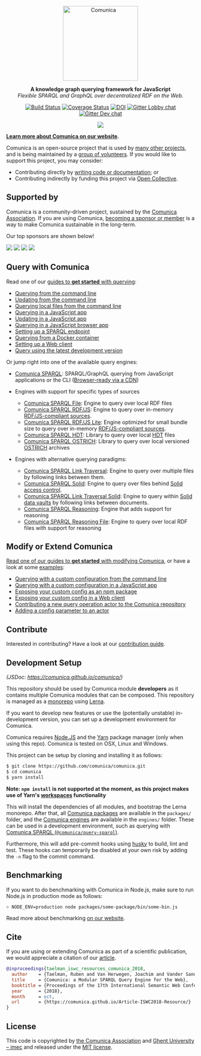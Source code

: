 <p align="center">
  <a href="https://comunica.dev/">
    <img alt="Comunica" src="https://comunica.dev/img/comunica_red.svg" width="200">
  </a>
</p>

<p align="center">
  <strong>A knowledge graph querying framework for JavaScript</strong>
  <br />
  <i>Flexible SPARQL and GraphQL over decentralized RDF on the Web.</i>
</p>

<p align="center">
<a href="https://github.com/comunica/comunica/actions?query=workflow%3ACI"><img src="https://github.com/comunica/comunica/workflows/CI/badge.svg" alt="Build Status"></a>
<a href="https://coveralls.io/github/comunica/comunica?branch=master"><img src="https://coveralls.io/repos/github/comunica/comunica/badge.svg?branch=master" alt="Coverage Status"></a>
<a href="https://zenodo.org/badge/latestdoi/107345960"><img src="https://zenodo.org/badge/107345960.svg" alt="DOI"></a>
<a href="https://gitter.im/comunica/Lobby"><img src="https://img.shields.io/gitter/room/comunica/Lobby.svg?style=plastic&label=Lobby-Chat" alt="Gitter Lobby chat"></a>
<a href="https://gitter.im/comunica/core-dev"><img src="https://img.shields.io/gitter/room/comunica/Lobby.svg?style=plastic&label=Dev-Chat" alt="Gitter Dev chat"></a>
</p>

<p align="center">
  <a href="https://comunica.github.io/comunica/"><img src="https://img.shields.io/badge/doc-code_documentation-blueviolet"/></a>
</p>

**[Learn more about Comunica on our website](https://comunica.dev/).**

Comunica is an open-source project that is used by [many other projects](https://github.com/comunica/comunica/network/dependents),
and is being maintained by a [group of volunteers](https://github.com/comunica/comunica/graphs/contributors).
If you would like to support this project, you may consider:

* Contributing directly by [writing code or documentation](https://comunica.dev/contribute/); or
* Contributing indirectly by funding this project via [Open Collective](https://opencollective.com/comunica-association).

## Supported by

Comunica is a community-driven project, sustained by the [Comunica Association](https://comunica.dev/association/).
If you are using Comunica, [becoming a sponsor or member](https://opencollective.com/comunica-association) is a way to make Comunica sustainable in the long-term.

Our top sponsors are shown below!

<a href="https://opencollective.com/comunica-association/sponsor/0/website" target="_blank"><img src="https://opencollective.com/comunica-association/sponsor/0/avatar.svg"></a>
<a href="https://opencollective.com/comunica-association/sponsor/1/website" target="_blank"><img src="https://opencollective.com/comunica-association/sponsor/1/avatar.svg"></a>
<a href="https://opencollective.com/comunica-association/sponsor/2/website" target="_blank"><img src="https://opencollective.com/comunica-association/sponsor/2/avatar.svg"></a>
<a href="https://opencollective.com/comunica-association/sponsor/3/website" target="_blank"><img src="https://opencollective.com/comunica-association/sponsor/3/avatar.svg"></a>

## Query with Comunica

Read one of our [guides to **get started** with querying](https://comunica.dev/docs/query/getting_started/):

* [Querying from the command line](https://comunica.dev/docs/query/getting_started/query_cli/)
* [Updating from the command line](https://comunica.dev/docs/query/getting_started/update_cli/)
* [Querying local files from the command line](https://comunica.dev/docs/query/getting_started/query_cli_file/)
* [Querying in a JavaScript app](https://comunica.dev/docs/query/getting_started/query_app/)
* [Updating in a JavaScript app](https://comunica.dev/docs/query/getting_started/update_app/)
* [Querying in a JavaScript browser app](https://comunica.dev/docs/query/getting_started/query_browser_app/)
* [Setting up a SPARQL endpoint](https://comunica.dev/docs/query/getting_started/setup_endpoint/)
* [Querying from a Docker container](https://comunica.dev/docs/query/getting_started/query_docker/)
* [Setting up a Web client](https://comunica.dev/docs/query/getting_started/setup_web_client/)
* [Query using the latest development version](https://comunica.dev/docs/query/getting_started/query_dev_version/)

Or jump right into one of the available query engines:
* [Comunica SPARQL](https://github.com/comunica/comunica/tree/master/engines/query-sparql#readme): SPARQL/GraphQL querying from JavaScript applications or the CLI ([Browser-ready via a CDN](https://github.com/rdfjs/comunica-browser))

 - Engines with support for specific types of sources
   * [Comunica SPARQL File](https://github.com/comunica/comunica/tree/master/engines/query-sparql-file#readme): Engine to query over local RDF files
   * [Comunica SPARQL RDF/JS](https://github.com/comunica/comunica/tree/master/engines/query-sparql-rdfjs#readme): Engine to query over in-memory [RDF/JS-compliant sources](https://rdf.js.org/stream-spec/#source-interface).
   * [Comunica SPARQL RDF/JS Lite](https://github.com/comunica/comunica/tree/master/engines/query-sparql-rdfjs-lite#readme): Engine optimized for small bundle size to query over in-memory [RDF/JS-compliant sources](https://rdf.js.org/stream-spec/#source-interface).
   * [Comunica SPARQL HDT](https://github.com/comunica/comunica-feature-hdt/tree/master/engines/query-sparql-hdt#readme): Library to query over local [HDT](https://www.rdfhdt.org/) files
   * [Comunica SPARQL OSTRICH](https://github.com/comunica/comunica-feature-versioning/tree/master/engines/query-sparql-ostrich#readme): Library to query over local versioned [OSTRICH](https://github.com/rdfostrich/ostrich) archives

 - Engines with alternative querying paradigms:
   * [Comunica SPARQL Link Traversal](https://github.com/comunica/comunica-feature-link-traversal/tree/master/engines/query-sparql-link-traversal#readme): Engine to query over multiple files by following links between them.
   * [Comunica SPARQL Solid](https://github.com/comunica/comunica-feature-solid/tree/master/engines/query-sparql-solid#readme): Engine to query over files behind [Solid access control](https://solidproject.org/).
   * [Comunica SPARQL Link Traversal Solid](https://github.com/comunica/comunica-feature-link-traversal/tree/master/engines/query-sparql-link-traversal-solid#readme): Engine to query within [Solid data vaults](https://solidproject.org/) by following links between documents.
   * [Comunica SPARQL Reasoning](https://github.com/comunica/comunica-feature-reasoning/tree/master/engines/query-sparql-reasoning): Engine that adds support for reasoning
   * [Comunica SPARQL Reasoning File](https://github.com/comunica/comunica-feature-reasoning/tree/master/engines/query-sparql-file-reasoning): Engine to query over local RDF files with support for reasoning

## Modify or Extend Comunica

[Read one of our guides to **get started** with modifying Comunica](https://comunica.dev/docs/modify/),
or have a look at some [examples](https://github.com/comunica/examples):

* [Querying with a custom configuration from the command line](https://comunica.dev/docs/modify/getting_started/custom_config_cli/)
* [Querying with a custom configuration in a JavaScript app](https://comunica.dev/docs/modify/getting_started/custom_config_app/)
* [Exposing your custom config as an npm package](https://comunica.dev/docs/modify/getting_started/custom_init/)
* [Exposing your custom config in a Web client](https://comunica.dev/docs/modify/getting_started/custom_web_client/)
* [Contributing a new query operation actor to the Comunica repository](https://comunica.dev/docs/modify/getting_started/contribute_actor/)
* [Adding a config parameter to an actor](https://comunica.dev/docs/modify/getting_started/actor_parameter/)

## Contribute

Interested in contributing? Have a look at our [contribution guide](https://comunica.dev/contribute/).

## Development Setup

_(JSDoc: https://comunica.github.io/comunica/)_

This repository should be used by Comunica module **developers** as it contains multiple Comunica modules that can be composed.
This repository is managed as a [monorepo](https://github.com/babel/babel/blob/master/doc/design/monorepo.md)
using [Lerna](https://lernajs.io/).

If you want to develop new features
or use the (potentially unstable) in-development version,
you can set up a development environment for Comunica.

Comunica requires [Node.JS](http://nodejs.org/) and the [Yarn](https://yarnpkg.com/en/) package manager (only when using this repo).
Comunica is tested on OSX, Linux and Windows.

This project can be setup by cloning and installing it as follows:

```bash
$ git clone https://github.com/comunica/comunica.git
$ cd comunica
$ yarn install
```

**Note: `npm install` is not supported at the moment, as this project makes use of Yarn's [workspaces](https://yarnpkg.com/lang/en/docs/workspaces/) functionality**

This will install the dependencies of all modules, and bootstrap the Lerna monorepo.
After that, all [Comunica packages](https://github.com/comunica/comunica/tree/master/packages) are available in the `packages/` folder,
and the [Comunica engines](https://github.com/comunica/comunica/tree/master/engines) are available in the `engines/` folder.
These can be used in a development environment, such as querying with [Comunica SPARQL (`@comunica/query-sparql`)](https://github.com/comunica/comunica/tree/master/engines/query-sparql).

Furthermore, this will add pre-commit hooks using [husky](https://www.npmjs.com/package/husky) to build, lint and test.
These hooks can temporarily be disabled at your own risk by adding the `-n` flag to the commit command.

## Benchmarking

If you want to do benchmarking with Comunica in Node.js,
make sure to run Node.js in production mode as follows:

```bash
> NODE_ENV=production node packages/some-package/bin/some-bin.js
```

Read more about benchmarking [on our website](https://comunica.dev/docs/modify/benchmarking/).

## Cite

If you are using or extending Comunica as part of a scientific publication,
we would appreciate a citation of our [article](https://comunica.github.io/Article-ISWC2018-Resource/).

```bibtex
@inproceedings{taelman_iswc_resources_comunica_2018,
  author    = {Taelman, Ruben and Van Herwegen, Joachim and Vander Sande, Miel and Verborgh, Ruben},
  title     = {Comunica: a Modular SPARQL Query Engine for the Web},
  booktitle = {Proceedings of the 17th International Semantic Web Conference},
  year      = {2018},
  month     = oct,
  url       = {https://comunica.github.io/Article-ISWC2018-Resource/}
}
```

## License
This code is copyrighted by [the Comunica Association](https://comunica.dev/association/) and [Ghent University – imec](http://idlab.ugent.be/)
and released under the [MIT license](http://opensource.org/licenses/MIT).
